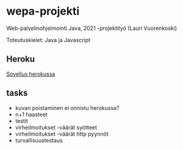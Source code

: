 # wepa-projekti
Web-palvelinohjelmointi Java, 2021 -projektityö (Lauri Vuorenkoski)

Toteutuskielet: Java ja Javascript

## Heroku

[Sovellus herokussa](https://hidden-tundra-44605.herokuapp.com/)

## tasks

- kuvan poistaminen ei onnistu herokussa?
- n+1 haasteet
- testit
- virheilmoitukset -väärät syötteet
- virheilmoitukset -väärät http pyynnöt
- turvallisuustestaus
